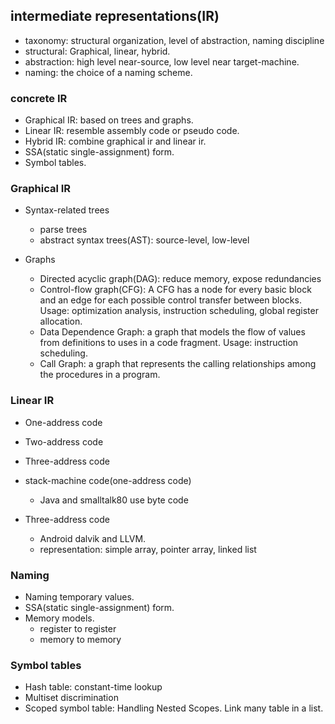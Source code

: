 ## intermediate representations(IR)
- taxonomy: structural organization, level of abstraction, naming discipline
- structural: Graphical, linear, hybrid.
- abstraction: high level near-source, low level near target-machine.
- naming: the choice of a naming scheme.

### concrete IR
- Graphical IR: based on trees and graphs.
- Linear IR: resemble assembly code or pseudo code.
- Hybrid IR: combine graphical ir and linear ir.
- SSA(static single-assignment) form.
- Symbol tables.

### Graphical IR
- Syntax-related trees
	- parse trees
	- abstract syntax trees(AST): source-level, low-level

- Graphs
	- Directed acyclic graph(DAG): reduce memory, expose redundancies
	- Control-flow graph(CFG): A CFG has a node for every basic block and an edge for each possible control transfer between blocks. Usage: optimization analysis, instruction scheduling, global register allocation.
	- Data Dependence Graph: a graph that models the flow of values from definitions to uses in a code fragment. Usage: instruction scheduling.
	- Call Graph: a graph that represents the calling relationships among the procedures in a program.

### Linear IR
- One-address code
- Two-address code
- Three-address code

- stack-machine code(one-address code)
	- Java and smalltalk80 use byte code

- Three-address code
	- Android dalvik and LLVM.
	- representation: simple array, pointer array, linked list

### Naming
- Naming temporary values.
- SSA(static single-assignment) form.
- Memory models.
	- register to register
	- memory to memory

### Symbol tables
- Hash table: constant-time lookup
- Multiset discrimination
- Scoped symbol table: Handling Nested Scopes. Link many table in a list.
